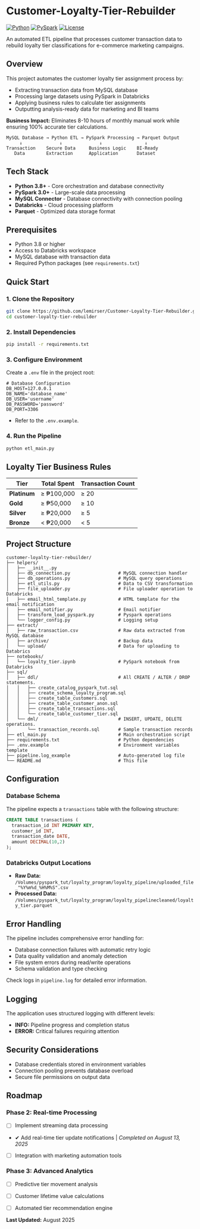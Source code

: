# Customer-Loyalty-Tier-Rebuilder
[![Python](https://img.shields.io/badge/python-v3.13+-blue.svg)](https://www.python.org/downloads/)
[![PySpark](https://img.shields.io/badge/PySpark-v4.0+-orange.svg)](https://spark.apache.org/)
[![License](https://img.shields.io/badge/license-MIT-green.svg)](LICENSE)

An automated ETL pipeline that processes customer transaction data to rebuild loyalty tier classifications for e-commerce marketing campaigns.

## Overview
This project automates the customer loyalty tier assignment process by:

- Extracting transaction data from MySQL database
- Processing large datasets using PySpark in Databricks
- Applying business rules to calculate tier assignments
- Outputting analysis-ready data for marketing and BI teams

**Business Impact:** Eliminates 8-10 hours of monthly manual work while ensuring 100% accurate tier calculations.

```
MySQL Database → Python ETL → PySpark Processing → Parquet Output
     ↓              ↓              ↓                ↓
Transaction    Secure Data     Business Logic    BI-Ready
   Data        Extraction      Application       Dataset
```


## Tech Stack
 - **Python 3.8+** - Core orchestration and database connectivity
 - **PySpark 3.0+** - Large-scale data processing
 - **MySQL Connector** - Database connectivity with connection pooling
 - **Databricks** - Cloud processing platform
 - **Parquet** - Optimized data storage format

## Prerequisites
- Python 3.8 or higher
- Access to Databricks workspace
- MySQL database with transaction data
- Required Python packages (see `requirements.txt`)

## Quick Start
### 1. Clone the Repository
```bash
git clone https://github.com/lemirser/Customer-Loyalty-Tier-Rebuilder.git
cd customer-loyalty-tier-rebuilder
```

### 2. Install Dependencies
```bash
pip install -r requirements.txt
```

### 3. Configure Environment
Create a `.env` file in the project root:
```env
# Database Configuration
DB_HOST=127.0.0.1
DB_NAME='database_name'
DB_USER='username'
DB_PASSWORD='password'
DB_PORT=3306
```
- Refer to the `.env.example`.

### 4. Run the Pipeline
```bash
python etl_main.py
```

## Loyalty Tier Business Rules

| Tier | Total Spent | Transaction Count |
|------|-------------|-------------------|
| **Platinum** | ≥ ₱100,000 | ≥ 20 |
| **Gold** | ≥ ₱50,000 | ≥ 10 |
| **Silver** | ≥ ₱20,000 | ≥ 5 |
| **Bronze** | < ₱20,000 | < 5 |

## Project Structure

```
customer-loyalty-tier-rebuilder/
├── helpers/
│   ├── __init__.py
│   ├── db_connection.py                  # MySQL connection handler
│   ├── db_operations.py                  # MySQL query operations
│   ├── etl_utils.py                      # Data to CSV transformation
│   ├── file_uploader.py                  # File uploader operation to Databricks
│   ├── email_html_template.py            # HTML template for the email notification
│   ├── email_notifier.py                 # Email notifier
│   ├── transform_load_pyspark.py         # Pyspark operations
│   └── logger_config.py                  # Logging setup
├── extract/
│   ├── raw_transaction.csv               # Raw data extracted from MySQL database
│   ├── archive/                          # Backup data
│   └── upload/                           # Data for uploading to Databrics
├── notebooks/
│   └── loyalty_tier.ipynb                # PySpark notebook from Databricks
├── sql/
│   ├── ddl/                              # All CREATE / ALTER / DROP statements.
│   │   ├── create_catalog_pyspark_tut.sql
│   │   ├── create_schema_loyalty_program.sql
│   │   ├── create_table_customers.sql
│   │   ├── create_table_customer_anon.sql
│   │   ├── create_table_transactions.sql
│   │   └── create_table_customer_tier.sql
│   └── dml/                              # INSERT, UPDATE, DELETE operations.
│       └── transaction_records.sql       # Sample transaction records
├── etl_main.py                           # Main orchestration script
├── requirements.txt                      # Python dependencies
├── .env.example                          # Environment variables template
├── pipeline.log_example                  # Auto-generated log file
└── README.md                             # This file
```

## Configuration
### Database Schema
The pipeline expects a `transactions` table with the following structure:
```sql
CREATE TABLE transactions (
  transaction_id INT PRIMARY KEY,
  customer_id INT,
  transaction_date DATE,
  amount DECIMAL(10,2)
);
```

### Databricks Output Locations
- **Raw Data:** `/Volumes/pyspark_tut/loyalty_program/loyalty_pipeline/uploaded_file_"%Y%m%d_%H%M%S".csv`
- **Processed Data:** `/Volumes/pyspark_tut/loyalty_program/loyalty_pipelinecleaned/loyalty_tier.parquet`

## Error Handling

The pipeline includes comprehensive error handling for:
- Database connection failures with automatic retry logic
- Data quality validation and anomaly detection
- File system errors during read/write operations
- Schema validation and type checking

Check logs in `pipeline.log` for detailed error information.

## Logging

The application uses structured logging with different levels:
- **INFO:** Pipeline progress and completion status
- **ERROR:** Critical failures requiring attention

## Security Considerations

- Database credentials stored in environment variables
- Connection pooling prevents database overload
- Secure file permissions on output data

## Roadmap

### Phase 2: Real-time Processing
- [ ] Implement streaming data processing
- &#x2714; Add real-time tier update notifications |  *Completed on August 13, 2025*
- [ ] Integration with marketing automation tools

### Phase 3: Advanced Analytics
- [ ] Predictive tier movement analysis
- [ ] Customer lifetime value calculations
- [ ] Automated tier recommendation engine


**Last Updated:** August 2025